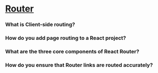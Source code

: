# [Router][def]

### What is Client-side routing?

### How do you add page routing to a React project?

### What are the three core components of React Router?

### How do you ensure that Router links are routed accurately?


[def]: https://www.theodinproject.com/lessons/node-path-javascript-router#knowledge-check